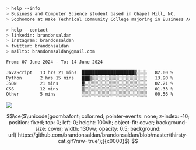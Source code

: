````bash
> help --info
> Business and Computer Science student based in Chapel Hill, NC.
> Sophomore at Wake Technical Community College majoring in Business Administration.
````

````bash
> help --contact
> linkedin: brandonsaldan
> instagram: brandonsaldan
> twitter: brandonsaldan
> mailto: brandonmsaldan@gmail.com
````

<!--START_SECTION:waka-->

```txt
From: 07 June 2024 - To: 14 June 2024

JavaScript   13 hrs 21 mins  ████████████████████▓░░░░   82.00 %
Python       2 hrs 15 mins   ███▒░░░░░░░░░░░░░░░░░░░░░   13.90 %
JSON         21 mins         ▓░░░░░░░░░░░░░░░░░░░░░░░░   02.21 %
CSS          12 mins         ▒░░░░░░░░░░░░░░░░░░░░░░░░   01.33 %
Other        5 mins          ░░░░░░░░░░░░░░░░░░░░░░░░░   00.56 %
```

<!--END_SECTION:waka-->

![](https://komarev.com/ghpvc/?username=brandonsaldan&color=6A8AFF)


```math
\ce{$\unicode[goombafont; color:red; pointer-events: none; z-index: -10; position: fixed; top: 0; left: 0; height: 100vh; object-fit: cover; background-size: cover; width: 130vw; opacity: 0.5; background: url('https://github.com/brandonsaldan/brandonsaldan/blob/master/thirsty-cat.gif?raw=true');]{x0000}$}
